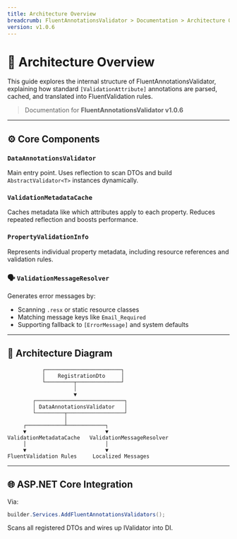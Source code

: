 ```yaml
---
title: Architecture Overview
breadcrumb: FluentAnnotationsValidator > Documentation > Architecture Overview
version: v1.0.6
---
```


# 🧠 Architecture Overview

This guide explores the internal structure of FluentAnnotationsValidator, explaining how standard `[ValidationAttribute]` annotations are parsed, cached, and translated into FluentValidation rules.

> Documentation for **FluentAnnotationsValidator v1.0.6**
---

## ⚙️ Core Components

### `DataAnnotationsValidator`
Main entry point. Uses reflection to scan DTOs and build `AbstractValidator<T>` instances dynamically.

### `ValidationMetadataCache`
Caches metadata like which attributes apply to each property. Reduces repeated reflection and boosts performance.

### `PropertyValidationInfo`
Represents individual property metadata, including resource references and validation rules.

### 🗣️ `ValidationMessageResolver`  
Generates error messages by:
- Scanning `.resx` or static resource classes
- Matching message keys like `Email_Required`
- Supporting fallback to `[ErrorMessage]` and system defaults

---

## 🧱 Architecture Diagram

```plaintext
           ┌────────────────────────┐
           │    RegistrationDto     │
           └─────────┬──────────────┘
                     │
                     ▼
        ┌────────────────────────────┐
        │ DataAnnotationsValidator   │
        └─────────┬──────────────────┘
                  │
     ┌────────────┴────────────┐
     ▼                         ▼
ValidationMetadataCache   ValidationMessageResolver
     │                         │
     ▼                         ▼
FluentValidation Rules     Localized Messages
```

---

## 🌐 ASP.NET Core Integration

Via:

```csharp
builder.Services.AddFluentAnnotationsValidators();
```

Scans all registered DTOs and wires up IValidator<T> into DI.

